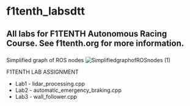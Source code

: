 # f1tenth_labsdtt
## All labs for F1TENTH Autonomous Racing Course. See f1tenth.org for more information.
### 
Simplified graph of ROS nodes
![SimplifiedgraphofROSnodes (1)](https://user-images.githubusercontent.com/69444682/126677447-7afa3166-ff22-473f-ba71-5074623fbc61.png)

F1TENTH LAB ASSIGNMENT
* Lab1 - lidar_processing.cpp
* Lab2 - automatic_emergency_braking.cpp
* Lab3 - wall_follower.cpp

